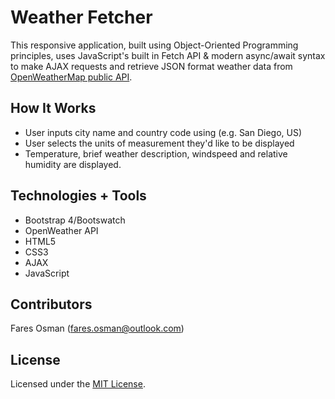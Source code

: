 # Weather Fetcher

This responsive application, built using Object-Oriented Programming principles, uses JavaScript's built in Fetch API & modern async/await syntax to make AJAX requests and retrieve JSON format weather data from [OpenWeatherMap public API](https://openweathermap.org/api). 

## How It Works

* User inputs city name and country code using (e.g. San Diego, US) 
* User selects the units of measurement they'd like to be displayed 
* Temperature, brief weather description, windspeed and relative humidity are displayed. 

## Technologies + Tools 

* Bootstrap 4/Bootswatch
* OpenWeather API
* HTML5
* CSS3
* AJAX
* JavaScript 

## Contributors

Fares Osman (fares.osman@outlook.com)

## License

Licensed under the [MIT License](LICENSE). 
